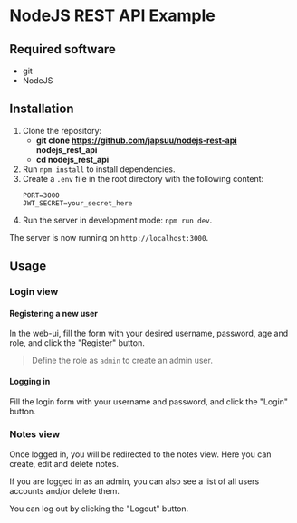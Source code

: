 # NodeJS REST API Example

## Required software

- git
- NodeJS

## Installation

1. Clone the repository:
   - **git clone https://github.com/japsuu/nodejs-rest-api nodejs_rest_api**
   - **cd nodejs_rest_api**
2. Run `npm install` to install dependencies.
3. Create a `.env` file in the root directory with the following content:
   ```
   PORT=3000
   JWT_SECRET=your_secret_here
   ```
4. Run the server in development mode: `npm run dev`.

The server is now running on `http://localhost:3000`.

## Usage

### Login view

#### Registering a new user

In the web-ui, fill the form with your desired username, password, age and role, and click the "Register" button.
> Define the role as `admin` to create an admin user.

#### Logging in

Fill the login form with your username and password, and click the "Login" button.

### Notes view

Once logged in, you will be redirected to the notes view. Here you can create, edit and delete notes.

If you are logged in as an admin, you can also see a list of all users accounts and/or delete them.

You can log out by clicking the "Logout" button.